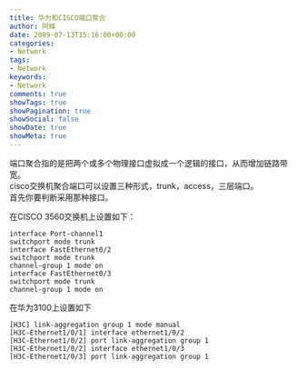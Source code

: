 ```yaml
---
title: 华为和CISCO端口聚合
author: 阿辉
date: 2009-07-13T15:16:00+00:00
categories:
- Network
tags:
- Network
keywords:
- Network
comments: true
showTags: true
showPagination: true
showSocial: false
showDate: true
showMeta: true
---
```

端口聚合指的是把两个或多个物理接口虚拟成一个逻辑的接口，从而增加链路带宽。  
cisco交换机聚合端口可以设置三种形式，trunk，access，三层端口。  
首先你要判断采用那种接口。

在CISCO 3560交换机上设置如下： 
``` 
interface Port-channel1  
switchport mode trunk  
interface FastEthernet0/2  
switchport mode trunk  
channel-group 1 mode on  
interface FastEthernet0/3  
switchport mode trunk  
channel-group 1 mode on  
```
<!--more-->
在华为3100上设置如下  
```
[H3C] link-aggregation group 1 mode manual  
[H3C-Ethernet1/0/1] interface ethernet1/0/2  
[H3C-Ethernet1/0/2] port link-aggregation group 1  
[H3C-Ethernet1/0/2] interface ethernet1/0/3  
[H3C-Ethernet1/0/3] port link-aggregation group 1
```